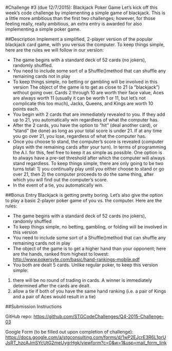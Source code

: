 #Challenge #3 (due 12/7/2015): Blackjack Poker Game
Let’s kick off this week’s code challenge by implementing a simple game of blackjack.  This is a little more ambitious than the first two challenges; however, for those feeling really, really ambitious, an extra entry is awarded for also implementing a simple poker game.

##Description
Implement a simplified, 2-player version of the popular blackjack card game, with you versus the computer.  To keep things simple, here are the rules we will follow in our version:
* The game begins with a standard deck of 52 cards (no jokers), randomly shuffled.
* You need to include some sort of a Shuffle()method that can shuffle any remaining cards not in play
* To keep things simple, no betting or gambling will be involved in this version
The object of the game is to get as close to 21 (a “blackjack”) without going over.  Cards 2 through 10 are worth their face value, Aces are always worth 11 (usually it can be worth 1 or 11, but let’s not complicate this too much), Jacks, Queens, and Kings are worth 10 points each.
* You begin with 2 cards that are immediately revealed to you.  If they add up to 21, you automatically win regardless of what the computer has.
* After the 2 cards, you have the option to “hit” (deal another card), or “stand” (be done) as long as your total score is under 21.  If at any time you go over 21, you lose, regardless of what the computer has.
* Once you choose to stand, the computer’s score is revealed (computer plays with the remaining cards after your turn).  In terms of programming the A.I. for this, feel free to keep it as simple as possible.  One option is to always have a pre-set threshold after which the computer will always stand regardless.  To keep things simple, there are only going to be two turns total: 1) you continually play until you either choose to stand or go over 21, then 2) the computer proceeds to do the same thing, after which you will find out the computer’s score.
* In the event of a tie, you automatically win.

##Bonus Entry
Blackjack is getting pretty boring.  Let’s also give the option to play a basic 2-player poker game of you vs. the computer.  Here are the rules:
* The game begins with a standard deck of 52 cards (no jokers), randomly shuffled
* To keep things simple, no betting, gambling, or folding will be involved in this version
* You need to include some sort of a Shuffle()method that can shuffle any remaining cards not in play
* The object of the game is to get a higher hand than your opponent; here are the hands, ranked from highest to lowest: http://www.pokersyte.com/basic/hand-rankings-mobile.pdf
* You both are dealt 5 cards.  Unlike regular poker, to keep this version simple: 
1) there will be no round of trading in cards.  A winner is immediately determined after the cards are dealt. 
2) allow a tie if both of you have the same hand ranking (i.e. a pair of Kings and a pair of Aces would result in a tie)

##Submission Instructions

GitHub repo: https://github.com/STGCodeChallenges/Q4-2015-Challenge-03

Google Form (to be filled out upon completion of challenge): https://docs.google.com/a/stgconsulting.com/forms/d/1wP2EJcrE3R6L1prUJsRT_hzcAJmSYcUtG2meUygrHgk/viewform?c=0&w=1&usp=mail_form_link
